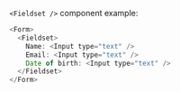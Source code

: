 `<Fieldset />` component example:

```js
<Form>
  <Fieldset>
    Name: <Input type="text" />
    Email: <Input type="text" />
    Date of birth: <Input type="text" />
  </Fieldset>
</Form>
```
